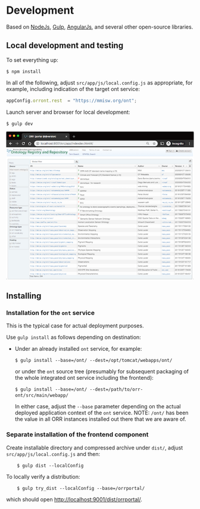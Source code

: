 # Development

Based on [NodeJs](https://nodejs.org/),
[Gulp](http://gulpjs.com/),
[AngularJs](https://angularjs.org/),
and several other open-source libraries.

## Local development and testing

To set everything up:

    $ npm install

In all of the following, adjust `src/app/js/local.config.js` as appropriate,
for example, including indication of the target ont service:

```js
appConfig.orront.rest  = "https://mmisw.org/ont";
``` 

Launch server and browser for local development:

    $ gulp dev

![](gulp-dev.png)

## Installing

### Installation for the `ont` service

This is the typical case for actual deployment purposes.

Use `gulp install` as follows depending on destination:
    
- Under an already installed `ont` service, for example:
    
      $ gulp install --base=/ont/ --dest=/opt/tomcat/webapps/ont/

    or under the `ont` source tree (presumably for subsequent packaging of
    the whole integrated ont service including the frontend):
         
      $ gulp install --base=/ont/ --dest=/path/to/orr-ont/src/main/webapp/
            
    In either case, adjust the `--base` parameter depending on the actual
    deployed application context of the `ont` service.
    NOTE: `/ont/` has been the value in all ORR instances installed out there
    that we are aware of. 

### Separate installation of the frontend component

Create installable directory and compressed archive under `dist/`,
adjust `src/app/js/local.config.js` and then:

        $ gulp dist --localConfig

To locally verify a distribution:

        $ gulp try_dist --localConfig --base=/orrportal/

which should open [http://localhost:9001/dist/orrportal/](http://localhost:9001/dist/orrportal/).
